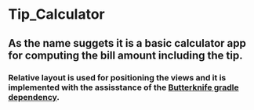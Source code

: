 # Tip_Calculator
## As the name suggets it is a basic calculator app for computing the bill amount including the tip.
### Relative layout is used for positioning the views and it is implemented with the assisstance of the [Butterknife gradle dependency](https://jakewharton.github.io/butterknife/).    
